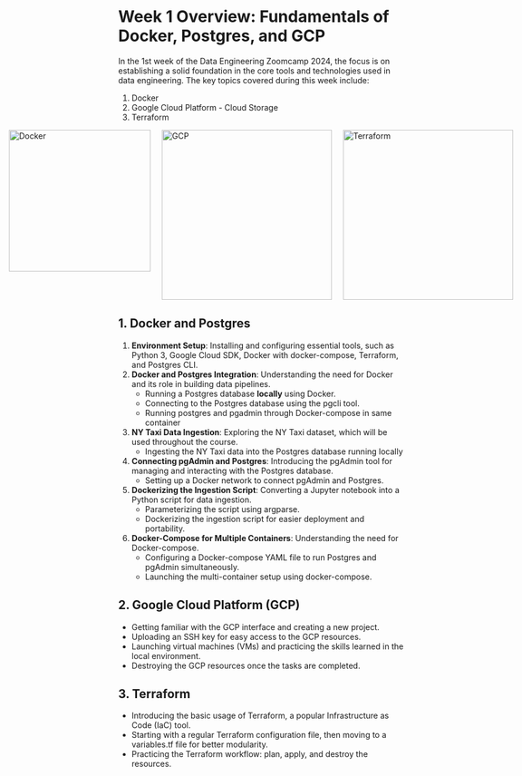 # Week 1 Overview: Fundamentals of Docker, Postgres, and GCP

In the 1st week of the Data Engineering Zoomcamp 2024, the focus is on establishing a solid foundation in the core tools and technologies used in data engineering. The key topics covered during this week include:

1. Docker
2. Google Cloud Platform - Cloud Storage
3. Terraform

<div style="display: flex; justify-content: center;">
    <img src="https://www.zadara.com/wp-content/uploads/docker.png" alt="Docker" width="250" style="margin: 0 10px;">
    <img src="https://miro.medium.com/v2/resize:fit:1400/1*WE-EQFubMHMnMv-bPIW5SA.png" alt="GCP" width="300" style="margin: 0 10px;">
    <img src="https://repository-images.githubusercontent.com/757143921/a58fbb0a-b5f8-4c67-a9c8-fd9348550998" alt="Terraform" width="300" style="margin: 0 10px;">
</div>

## 1. Docker and Postgres

1. **Environment Setup**: Installing and configuring essential tools, such as Python 3, Google Cloud SDK, Docker with docker-compose, Terraform, and Postgres CLI.
2. **Docker and Postgres Integration**: Understanding the need for Docker and its role in building data pipelines.
   * Running a Postgres database **locally** using Docker.
   * Connecting to the Postgres database using the pgcli tool.
   * Running postgres and pgadmin through Docker-compose in same container
3. **NY Taxi Data Ingestion**: Exploring the NY Taxi dataset, which will be used throughout the course.
   * Ingesting the NY Taxi data into the Postgres database running locally
4. **Connecting pgAdmin and Postgres**: Introducing the pgAdmin tool for managing and interacting with the Postgres database.
   * Setting up a Docker network to connect pgAdmin and Postgres.
5. **Dockerizing the Ingestion Script**: Converting a Jupyter notebook into a Python script for data ingestion.
   * Parameterizing the script using argparse.
   * Dockerizing the ingestion script for easier deployment and portability.
6. **Docker-Compose for Multiple Containers**: Understanding the need for Docker-compose.
   * Configuring a Docker-compose YAML file to run Postgres and pgAdmin simultaneously.
   * Launching the multi-container setup using docker-compose.

## 2. Google Cloud Platform (GCP)

- Getting familiar with the GCP interface and creating a new project.
- Uploading an SSH key for easy access to the GCP resources.
- Launching virtual machines (VMs) and practicing the skills learned in the local environment.
- Destroying the GCP resources once the tasks are completed.

## 3. Terraform

- Introducing the basic usage of Terraform, a popular Infrastructure as Code (IaC) tool.
- Starting with a regular Terraform configuration file, then moving to a variables.tf file for better modularity.
- Practicing the Terraform workflow: plan, apply, and destroy the resources.
